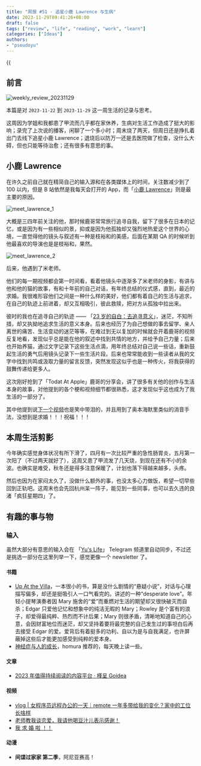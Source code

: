 ```yaml
---
title: "周报 #51 - 追星小鹿 Lawrence 与生病"
date: 2023-11-29T09:41:26+08:00
draft: false
tags: ["review", "life", "reading", "work", "learn"]
categories: ["Ideas"]
authors:
- "pseudoyu"
---
```


{{<audio src="audios/tenderness.mp3" caption="《温柔 - 五月天》" >}}

## 前言

![weekly_review_20231129](https://image.pseudoyu.com/images/weekly_review_20231129.png)

本篇是对 `2023-11-22` 到 `2023-11-29` 这一周生活的记录与思考。

这周因为学姐和我都患了甲流而几乎都在家休养，生病对生活工作造成了挺大的影响；录完了上次说的播客，闲聊了一个多小时；周末烧了两天，但周日还是挣扎着出门去线下追星小鹿 Lawrence；退烧后以防万一还是去医院做了检查，没什么大碍，但也只能等待治愈；还有很多有意思的事。

## 小鹿 Lawrence

在许久之前自己就在精简自己的输入源和在各类媒体上的时间，关注数减少到了 100 以内，但是 B 站依然是我每天会打开的 App，而「[小鹿 Lawrence](https://space.bilibili.com/37029661)」则是最主要的原因。

![meet_lawrence_1](https://image.pseudoyu.com/images/meet_lawrence_1.jpg)

大概是三四年前关注的他，那时候鹿哥常常旅行追寻自我，留下了很多在日本的记忆，或是因为有一些相似的景，抑或是因为他孤独却又强烈地热爱这个世界的心境，一直觉得他的镜头与叙述有一种是枝裕和的美感，后面在某期 QA 的时候听到他最喜欢的导演也是是枝裕和，果然。

![meet_lawrence_2](https://image.pseudoyu.com/images/meet_lawrence_2.jpg)

后来，他遇到了米老师。

他们的每一期视频都会第一时间看，看着他镜头中逐渐多了米老师的身影，有讲与他和他的猫的故事，有和十年前的自己对话，有年终总结的仪式感，直到，最近的求婚。我很难形容他们之间是一种什么样的美好，他们都有着自己的生活与追求，在自己的轨迹上前进着，却又互相吸引，彼此救赎，把对方从孤独中拉出来。

彼时的我也在追寻自己的轨迹 —— 「[23 岁的自白：去追寻意义](https://www.pseudoyu.com/zh/2020/06/06/yearly_review_23/)」，迷茫，不知所措，却又执拗地追求生活的意义本身。后来也经历了为自己想做的事去留学、亲人离世的痛苦、生活变动的迷茫等等，在难过到无以复加的时候就会开着鹿哥的视频反复地看，发现似乎总是能在他的叙述中找到共情的地方，并给予自己力量；后来也开始养猫，通过文字记录下这些生活点滴，用年终总结对自己说一些话，重新鼓起生活的勇气后用镜头记录下一些生活片段。后来也常常能收到一些读者从我的文字中找到共鸣或汲取力量的留言反馈，突然发现这似乎也是一种传火，将我获得的鼓舞传递给更多人。

这次刚好抢到了「Todat At Apple」鹿哥的分享会，讲了很多有关他的创作与生活本身的故事，对他提到的各个梗和视频细节都很熟悉，这才发现似乎这也成为了我生活的一部分了。

其中他提到说[下一个视频](https://www.bilibili.com/video/BV1Gc411z7mu)也是笑中带泪的，并且用到了奥本海默里类似的消音手法，没想到是求婚！！！祝福！！！

## 本周生活剪影

今年确实感觉身体状况有所下滑了，四月有一次比较严重的急性肠胃炎，五月第一次阳了（不过两天就好了），这周又患了甲流发了几天烧，到现在还有不小的余波。也确实是难受，秋冬还是得多注意保暖了，计划也落下得越来越多，头疼。

然后也因为在家闷太久了，没做什么额外的事，也没太多心力做饭，希望一切早些回到正轨吧。这周末也会先回杭州呆一阵子，能见到一些同事，也可以去久违的良渚「疯狂星期四」了。

## 有趣的事与物

### 输入

虽然大部分有意思的输入会在 「[Yu's Life](https://t.me/pseudoyulife)」 Telegram 频道里自动同步，不过还是挑选一部分在这里列举一下，感觉更像一个 newsletter 了。

#### 书籍

- [Up At the Villa](https://book.douban.com/subject/6764127/)，一本很小的书，算是没什么剧情的“悬疑小说”，对话与心理描写偏多，却还是挺吸引人一口气看完的。讲述的一种“desperate love”。年轻小提琴演奏者因 Mary 施舍的“爱”而重燃对生活的期望却又很快破灭而自杀；Edgar 只爱他记忆和想象中的纯洁无暇的 Mary；Rowley 是个富有的浪子，却爱得最纯粹、热烈而不计后果；Mary 则很矛盾，清晰地知道自己的心意，会因财富地位而迷茫，却又坚持着要将最完整的自己发生过的事坦白后再去接受 Edgar 的爱。爱背后有着挺多的功利、自以为是与自我满足，也许屏蔽掉这些后才能更加感受到纯粹的爱本身。
- [神经症与人的成长](https://book.douban.com/subject/26774193/)，homura 推荐的，每天晚上读一些。

#### 文章

- [2023 年值得持续阅读的内容平台 · 槿呈 Goidea](https://justgoidea.com/posts/2023-063/)

#### 视频

- [vlog | 女程序员远程办公的一天｜remote 一年多带给我的变化？家中的工位长啥样](https://www.bilibili.com/video/BV1yw411P7AB)
- [老师教我谈恋爱，我请他喝豆汁儿表示感谢！](https://www.bilibili.com/video/BV1Vc4119756)
- [我 求 婚 啦 ！！](https://www.bilibili.com/video/BV1Gc411z7mu)

#### 动漫

- **间谍过家家 第二季**，阿尼亚赛高！
